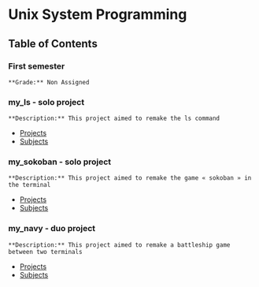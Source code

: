 # Unix System Programming

## Table of Contents

### First semester
    **Grade:** Non Assigned

### my_ls - solo project
    **Description:** This project aimed to remake the ls command
- [Projects](./B-PSU-100-STG-1-1-myls/project-my_ls)
- [Subjects](./B-PSU-100-STG-1-1-myls/B-PSU-100_my_ls.pdf)

### my_sokoban - solo project
    **Description:** This project aimed to remake the game « sokoban » in the terminal
- [Projects](./B-PSU-100-STG-1-1-sokoban/project-my_sokoban)
- [Subjects](./B-PSU-100-STG-1-1-sokoban/B-PSU-100_my_sokoban.pdf)

### my_navy - duo project
    **Description:** This project aimed to remake a battleship game between two terminals
- [Projects](./B-PSU-100-STG-1-1-navy/B-PSU-100_my_navy.pdf)
- [Subjects](./B-PSU-100-STG-1-1-navy/project-my_navy)
